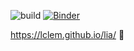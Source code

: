 ![build](https://github.com/lclem/lia/workflows/build-macos/badge.svg)
[![Binder](https://mybinder.org/badge_logo.svg)](https://mybinder.org/v2/gh/lclem/lia/master?filepath=src/)


https://lclem.github.io/lia/ 🚧
